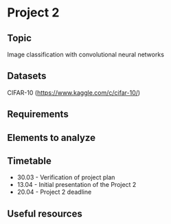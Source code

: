 # Project 2

## Topic
Image classification with convolutional neural networks

## Datasets

CIFAR-10 (https://www.kaggle.com/c/cifar-10/)

## Requirements

## Elements to analyze

## Timetable

* 30.03 - Verification of project plan
* 13.04 - Initial presentation of the Project 2
* 20.04 - Project 2 deadline

## Useful resources
